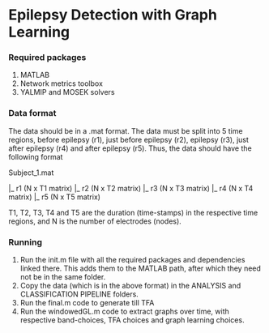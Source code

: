 # Epilepsy Detection with Graph Learning

### Required packages

1. MATLAB
2. Network metrics toolbox
3. YALMIP and MOSEK solvers

### Data format

The data should be in a .mat format. The data must be split into 5 time regions, before epilepsy (r1), just before epilepsy (r2), epilepsy (r3), just after epilepsy (r4) and after epilepsy (r5). Thus, the data should have the following format

Subject_1.mat

|_ r1 (N x T1 matrix)
|_ r2 (N x T2 matrix)
|_ r3 (N x T3 matrix)
|_ r4 (N x T4 matrix)
|_ r5 (N x T5 matrix)


T1, T2, T3, T4 and T5 are the duration (time-stamps) in the respective time regions, and N is the number of electrodes (nodes).

### Running

1. Run the init.m file with all the required packages and dependencies linked there. This adds them to the MATLAB path, after which they need not be in the same folder.
2. Copy the data (which is in the above format) in the ANALYSIS and CLASSIFICATION PIPELINE folders.
3. Run the final.m code to generate till TFA
4. Run the windowedGL.m code to extract graphs over time, with respective band-choices, TFA choices and graph learning choices.

